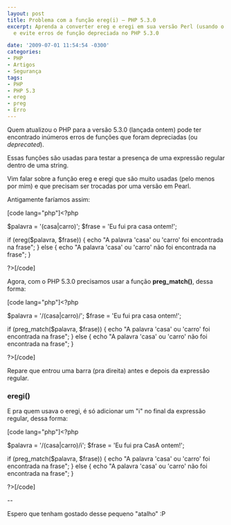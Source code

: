 ```yaml
---
layout: post
title: Problema com a função ereg(i) – PHP 5.3.0
excerpt: Aprenda a converter ereg e eregi em sua versão Perl (usando o preg_match)
  e evite erros de função depreciada no PHP 5.3.0

date: '2009-07-01 11:54:54 -0300'
categories:
- PHP
- Artigos
- Segurança
tags:
- PHP
- PHP 5.3
- ereg
- preg
- Erro
---
```

<p>Quem atualizou o PHP para a versão 5.3.0 (<span class="removed_link" title="http://blog.thiagobelem.net/noticias/php-5-3-0-lancado/">lançada ontem</span>) pode ter encontrado inúmeros erros de funções que foram depreciadas (ou <em>deprecated</em>).</p>
<p>Essas funções são usadas para testar a presença de uma expressão regular dentro de uma string.</p>
<p>Vim falar sobre a função ereg e eregi que são muito usadas (pelo menos por mim) e que precisam ser trocadas por uma versão em Pearl.</p>
<p>Antigamente faríamos assim:</p>

[code lang="php"]&lt;?php</p>
<p>$palavra = '(casa|carro)';
$frase = 'Eu fui pra casa ontem!';</p>
<p>if (ereg($palavra, $frase)) {
	echo &quot;A palavra 'casa' ou 'carro' foi encontrada na frase&quot;;
} else {
	echo &quot;A palavra 'casa' ou 'carro' não foi encontrada na frase&quot;;
}</p>
<p>?&gt;[/code]

<p>Agora, com o PHP 5.3.0 precisamos usar a função <strong>preg_match()</strong>, dessa forma:</p>

[code lang="php"]&lt;?php</p>
<p>$palavra = '/(casa|carro)/';
$frase = 'Eu fui pra casa ontem!';</p>
<p>if (preg_match($palavra, $frase)) {
	echo &quot;A palavra 'casa' ou 'carro' foi encontrada na frase&quot;;
} else {
	echo &quot;A palavra 'casa' ou 'carro' não foi encontrada na frase&quot;;
}</p>
<p>?&gt;[/code]

<p>Repare que entrou uma barra (pra direita) antes e depois da expressão regular.</p>
<h3>eregi()</h3>
<p>E pra quem usava o eregi, é só adicionar um "i" no final da expressão regular, dessa forma:</p>

[code lang="php"]&lt;?php</p>
<p>$palavra = '/(casa|carro)/i';
$frase = 'Eu fui pra CasA ontem!';</p>
<p>if (preg_match($palavra, $frase)) {
	echo &quot;A palavra 'casa' ou 'carro' foi encontrada na frase&quot;;
} else {
	echo &quot;A palavra 'casa' ou 'carro' não foi encontrada na frase&quot;;
}</p>
<p>?&gt;[/code]

<p>--</p>
<p>Espero que tenham gostado desse pequeno "atalho" :P</p>
